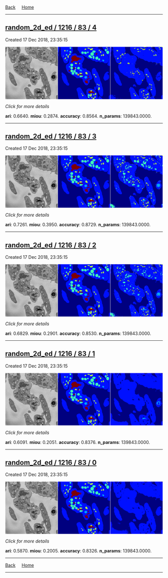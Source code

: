 
[Back](..)&nbsp;&nbsp;&nbsp;&nbsp;&nbsp;[Home](https://leapmanlab.github.io/snapshots)

---

<div class="summary"><a href="4"><h2>random_2d_ed / 1216 / 83 / 4</h2></a><p>Created 17 Dec 2018, 23:35:15
</p><a href="4"><img src="4/media/summary.png" align="center"></a><p>
<i>Click for more details</i>
</p></div>

**ari**: 0.6640. **miou**: 0.2874. **accuracy**: 0.8564. **n_params**: 139843.0000. 

---

<div class="summary"><a href="3"><h2>random_2d_ed / 1216 / 83 / 3</h2></a><p>Created 17 Dec 2018, 23:35:15
</p><a href="3"><img src="3/media/summary.png" align="center"></a><p>
<i>Click for more details</i>
</p></div>

**ari**: 0.7261. **miou**: 0.3950. **accuracy**: 0.8729. **n_params**: 139843.0000. 

---

<div class="summary"><a href="2"><h2>random_2d_ed / 1216 / 83 / 2</h2></a><p>Created 17 Dec 2018, 23:35:15
</p><a href="2"><img src="2/media/summary.png" align="center"></a><p>
<i>Click for more details</i>
</p></div>

**ari**: 0.6829. **miou**: 0.2901. **accuracy**: 0.8530. **n_params**: 139843.0000. 

---

<div class="summary"><a href="1"><h2>random_2d_ed / 1216 / 83 / 1</h2></a><p>Created 17 Dec 2018, 23:35:15
</p><a href="1"><img src="1/media/summary.png" align="center"></a><p>
<i>Click for more details</i>
</p></div>

**ari**: 0.6091. **miou**: 0.2051. **accuracy**: 0.8376. **n_params**: 139843.0000. 

---

<div class="summary"><a href="0"><h2>random_2d_ed / 1216 / 83 / 0</h2></a><p>Created 17 Dec 2018, 23:35:15
</p><a href="0"><img src="0/media/summary.png" align="center"></a><p>
<i>Click for more details</i>
</p></div>

**ari**: 0.5870. **miou**: 0.2005. **accuracy**: 0.8326. **n_params**: 139843.0000. 

---

[Back](..)&nbsp;&nbsp;&nbsp;&nbsp;&nbsp;[Home](https://leapmanlab.github.io/snapshots)

---